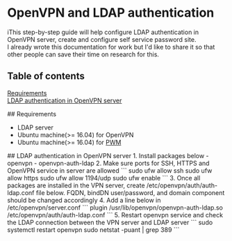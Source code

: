 # OpenVPN and LDAP authentication

iThis step-by-step guide will help configure LDAP authentication in OpenVPN server, create and configure self service password site.  
I already wrote this documentation for work but I'd like to share it so that other people can save their time on research for this.  

## Table of contents
[Requirements](#requirements)  
[LDAP authentication in OpenVPN server](#LDAPauth)  

<a name="requirements"/>  
## Requirements  

* LDAP server  
* Ubuntu machine(>= 16.04) for OpenVPN  
* Ubuntu machine(>= 16.04) for [PWM](https://github.com/pwm-project/pwm)  

<a name="LDAPauth"/>  
## LDAP authentication in OpenVPN server  
1. Install packages below  
    - openvpn  
    - openvpn-auth-ldap  
2. Make sure ports for SSH, HTTPS and OpenVPN service in server are allowed  
```
sudo ufw allow ssh  
sudo ufw allow https  
sudo ufw allow 1194/udp  
sudo ufw enable  
```
3. Once all packages are installed in the VPN server, create /etc/openvpn/auth/auth-ldap.conf file below. FQDN, bindDN user/password, and domain component should be changed accordingly  
4. Add a line below in /etc/openvpn/server.conf
```
plugin /usr/lib/openvpn/openvpn-auth-ldap.so /etc/openvpn/auth/auth-ldap.conf
```
5. Restart openvpn service and check the LDAP connection between the VPN server and LDAP server
```
sudo systemctl restart openvpn
sudo netstat -puant | grep 389
```

